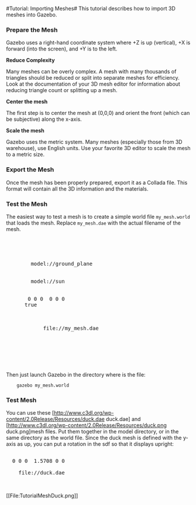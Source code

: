 #Tutorial: Importing Meshes#
This tutorial describes how to import 3D meshes into Gazebo.

### Prepare the Mesh

Gazebo uses a right-hand coordinate system where +Z is up (vertical), +X is forward (into the screen), and +Y is to the left.

**Reduce Complexity**

 Many meshes can be overly complex. A mesh with many thousands of triangles should be reduced or split into separate meshes for efficiency. Look at the documentation of your 3D mesh editor for information about reducing triangle count or splitting up a mesh.

**Center the mesh**

 The first step is to center the mesh at (0,0,0) and orient the front (which can be subjective) along the x-axis.

**Scale the mesh**

 Gazebo uses the metric system. Many meshes (especially those from 3D warehouse), use English units. Use your favorite 3D editor to scale the mesh to a metric size.

### Export the Mesh ###

Once the mesh has been properly prepared, export it as a Collada file. This format will contain all the 3D information and the materials.

### Test the Mesh ###

The easiest way to test a mesh is to create a simple world file `my_mesh.world` that loads the mesh. Replace `my_mesh.dae` with the actual filename of the mesh.

<pre>
<?xml version="1.0"?>
<sdf version="1.4">
  <world name="default">
    <include>
        <uri>model://ground_plane</uri>
    </include>
    <include>
        <uri>model://sun</uri>
    </include>
    <model name="my_mesh">
       <pose>0 0 0  0 0 0</pose>
      <static>true</static>
      <link name="body">
        <visual name="visual">
          <geometry>
            <mesh><uri>file://my_mesh.dae</uri></mesh>
          </geometry>
        </visual>
      </link>
    </model>
  </world>
</sdf>
</pre>

Then just launch Gazebo in the directory where is the file:

        gazebo my_mesh.world

### Test Mesh ###

You can use these [http://www.c3dl.org/wp-content/2.0Release/Resources/duck.dae duck.dae] and [http://www.c3dl.org/wp-content/2.0Release/Resources/duck.png duck.png]mesh files. Put them together in the model directory, or in the same directory as the world file. Since the duck mesh is defined with the y-axis as up, you can put a rotation in the sdf so that it displays upright:
<pre>
<visual name="visual">
  <pose>0 0 0  1.5708 0 0</pose>
  <geometry>
    <mesh><uri>file://duck.dae</uri></mesh>
  </geometry>
</visual>
</pre>

[[File:TutorialMeshDuck.png]]
